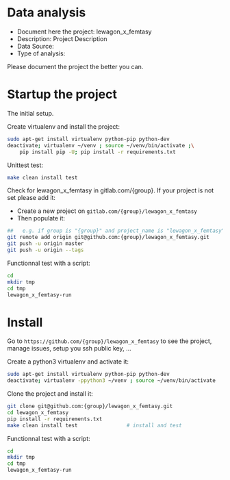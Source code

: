 # Data analysis
- Document here the project: lewagon_x_femtasy
- Description: Project Description
- Data Source:
- Type of analysis:

Please document the project the better you can.

# Startup the project

The initial setup.

Create virtualenv and install the project:
```bash
sudo apt-get install virtualenv python-pip python-dev
deactivate; virtualenv ~/venv ; source ~/venv/bin/activate ;\
    pip install pip -U; pip install -r requirements.txt
```

Unittest test:
```bash
make clean install test
```

Check for lewagon_x_femtasy in gitlab.com/{group}.
If your project is not set please add it:

- Create a new project on `gitlab.com/{group}/lewagon_x_femtasy`
- Then populate it:

```bash
##   e.g. if group is "{group}" and project_name is "lewagon_x_femtasy"
git remote add origin git@github.com:{group}/lewagon_x_femtasy.git
git push -u origin master
git push -u origin --tags
```

Functionnal test with a script:

```bash
cd
mkdir tmp
cd tmp
lewagon_x_femtasy-run
```

# Install

Go to `https://github.com/{group}/lewagon_x_femtasy` to see the project, manage issues,
setup you ssh public key, ...

Create a python3 virtualenv and activate it:

```bash
sudo apt-get install virtualenv python-pip python-dev
deactivate; virtualenv -ppython3 ~/venv ; source ~/venv/bin/activate
```

Clone the project and install it:

```bash
git clone git@github.com:{group}/lewagon_x_femtasy.git
cd lewagon_x_femtasy
pip install -r requirements.txt
make clean install test                # install and test
```
Functionnal test with a script:

```bash
cd
mkdir tmp
cd tmp
lewagon_x_femtasy-run
```
